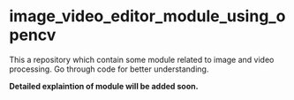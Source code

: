 # image_video_editor_module_using_opencv

This a repository which contain some module related to image and video processing. Go through code for better understanding.

<b> Detailed explaintion of module will be added soon.</b>
